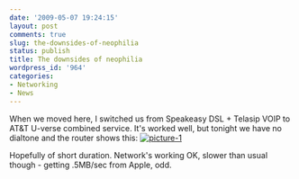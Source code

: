 ```yaml
---
date: '2009-05-07 19:24:15'
layout: post
comments: true
slug: the-downsides-of-neophilia
status: publish
title: The downsides of neophilia
wordpress_id: '964'
categories:
- Networking
- News
---
```


When we moved here, I switched us from Speakeasy DSL + Telasip VOIP to AT&T U-verse combined service. It's worked well, but tonight we have no dialtone and the router shows this:
[![picture-1](http://fnord.phfactor.net/wp-content/uploads/2009/05/picture-1.png)](http://fnord.phfactor.net/wp-content/uploads/2009/05/picture-1.png)

Hopefully of short duration. Network's working OK, slower than usual though - getting .5MB/sec from Apple, odd.
